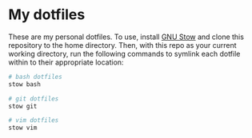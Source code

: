 # My dotfiles

These are my personal dotfiles. To use, install [GNU Stow](https://www.gnu.org/software/stow) and clone this repository to the home directory. Then, with this repo as your current working directory, run the following commands to symlink each dotfile within to their appropriate location:

```sh
# bash dotfiles
stow bash

# git dotfiles
stow git

# vim dotfiles
stow vim
```

